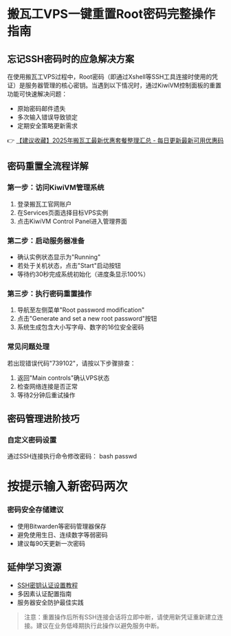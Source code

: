 # 搬瓦工VPS一键重置Root密码完整操作指南

## 忘记SSH密码时的应急解决方案
在使用搬瓦工VPS过程中，Root密码（即通过Xshell等SSH工具连接时使用的凭证）是服务器管理的核心密钥。当遇到以下情况时，通过KiwiVM控制面板的重置功能可快速解决问题：
- 原始密码邮件遗失
- 多次输入错误导致锁定
- 定期安全策略更新需求

👉 [【建议收藏】2025年搬瓦工最新优惠套餐整理汇总 - 每日更新最新可用优惠码](https://bit.ly/banwagon)

## 密码重置全流程详解
### 第一步：访问KiwiVM管理系统
1. 登录搬瓦工官网账户
2. 在Services页面选择目标VPS实例
3. 点击KiwiVM Control Panel进入管理界面

### 第二步：启动服务器准备
- 确认实例状态显示为"Running"
- 若处于关机状态，点击"Start"启动按钮
- 等待约30秒完成系统初始化（进度条显示100%）

### 第三步：执行密码重置操作
1. 导航至左侧菜单"Root password modification"
2. 点击"Generate and set a new root password"按钮
3. 系统生成包含大小写字母、数字的16位安全密码

### 常见问题处理
若出现错误代码"739102"，请按以下步骤排查：
1. 返回"Main controls"确认VPS状态
2. 检查网络连接是否正常
3. 等待2分钟后重试操作

## 密码管理进阶技巧
### 自定义密码设置
通过SSH连接执行命令修改密码：
bash
passwd
# 按提示输入新密码两次

### 密码安全存储建议
- 使用Bitwarden等密码管理器保存
- 避免使用生日、连续数字等弱密码
- 建议每90天更新一次密码

## 延伸学习资源
- [SSH密钥认证设置教程](https://bit.ly/banwagon)
- 多因素认证配置指南
- 服务器安全防护最佳实践

> 注意：重置操作后所有SSH连接会话将立即中断，请使用新凭证重新建立连接。建议在业务低峰期执行此操作以避免服务中断。